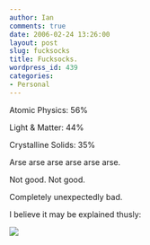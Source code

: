 ```yaml
---
author: Ian
comments: true
date: 2006-02-24 13:26:00
layout: post
slug: fucksocks
title: Fucksocks.
wordpress_id: 439
categories:
- Personal
---
```


Atomic Physics: 56%  

Light & Matter: 44%  

Crystalline Solids: 35%  

Arse arse arse arse arse arse.  

Not good.  Not good.  

Completely unexpectedly bad.  

I believe it may be explained thusly:  

<img src="http://files.ianrenton.com/images/random/doomvsresults.jpg">
